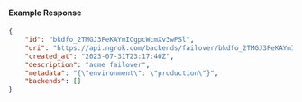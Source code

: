 <!-- Code generated for API Clients. DO NOT EDIT. -->

#### Example Response

```json
{
	"id": "bkdfo_2TMGJ3FeKAYmICgpcWcmXv3wPSl",
	"uri": "https://api.ngrok.com/backends/failover/bkdfo_2TMGJ3FeKAYmICgpcWcmXv3wPSl",
	"created_at": "2023-07-31T23:17:40Z",
	"description": "acme failover",
	"metadata": "{\"environment\": \"production\"}",
	"backends": []
}
```
